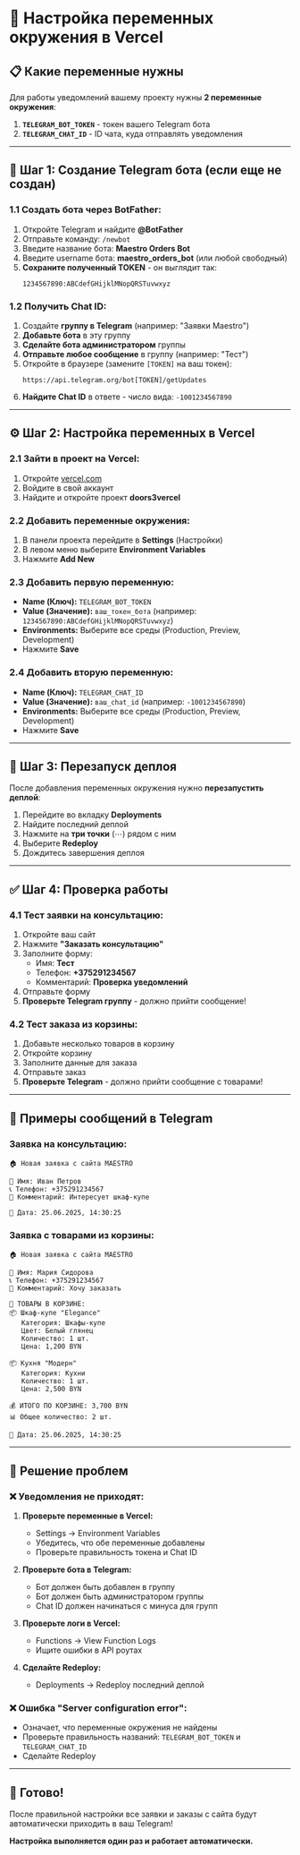 # 🚀 Настройка переменных окружения в Vercel

## 📋 Какие переменные нужны

Для работы уведомлений вашему проекту нужны **2 переменные окружения**:

1. **`TELEGRAM_BOT_TOKEN`** - токен вашего Telegram бота
2. **`TELEGRAM_CHAT_ID`** - ID чата, куда отправлять уведомления

---

## 🤖 Шаг 1: Создание Telegram бота (если еще не создан)

### 1.1 Создать бота через BotFather:
1. Откройте Telegram и найдите **@BotFather**
2. Отправьте команду: `/newbot`
3. Введите название бота: **Maestro Orders Bot**
4. Введите username бота: **maestro_orders_bot** (или любой свободный)
5. **Сохраните полученный TOKEN** - он выглядит так:
   ```
   1234567890:ABCdefGHijklMNopQRSTuvwxyz
   ```

### 1.2 Получить Chat ID:
1. Создайте **группу в Telegram** (например: "Заявки Maestro")
2. **Добавьте бота** в эту группу
3. **Сделайте бота администратором** группы
4. **Отправьте любое сообщение** в группу (например: "Тест")
5. Откройте в браузере (замените `[TOKEN]` на ваш токен):
   ```
   https://api.telegram.org/bot[TOKEN]/getUpdates
   ```
6. **Найдите Chat ID** в ответе - число вида: `-1001234567890`

---

## ⚙️ Шаг 2: Настройка переменных в Vercel

### 2.1 Зайти в проект на Vercel:
1. Откройте [vercel.com](https://vercel.com)
2. Войдите в свой аккаунт
3. Найдите и откройте проект **doors3vercel**

### 2.2 Добавить переменные окружения:
1. В панели проекта перейдите в **Settings** (Настройки)
2. В левом меню выберите **Environment Variables**
3. Нажмите **Add New**

### 2.3 Добавить первую переменную:
- **Name (Ключ):** `TELEGRAM_BOT_TOKEN`
- **Value (Значение):** `ваш_токен_бота` (например: `1234567890:ABCdefGHijklMNopQRSTuvwxyz`)
- **Environments:** Выберите все среды (Production, Preview, Development)
- Нажмите **Save**

### 2.4 Добавить вторую переменную:
- **Name (Ключ):** `TELEGRAM_CHAT_ID`
- **Value (Значение):** `ваш_chat_id` (например: `-1001234567890`)
- **Environments:** Выберите все среды (Production, Preview, Development)
- Нажмите **Save**

---

## 🔄 Шаг 3: Перезапуск деплоя

После добавления переменных окружения нужно **перезапустить деплой**:

1. Перейдите во вкладку **Deployments**
2. Найдите последний деплой
3. Нажмите на **три точки** (⋯) рядом с ним
4. Выберите **Redeploy**
5. Дождитесь завершения деплоя

---

## ✅ Шаг 4: Проверка работы

### 4.1 Тест заявки на консультацию:
1. Откройте ваш сайт
2. Нажмите **"Заказать консультацию"**
3. Заполните форму:
   - Имя: **Тест**
   - Телефон: **+375291234567**
   - Комментарий: **Проверка уведомлений**
4. Отправьте форму
5. **Проверьте Telegram группу** - должно прийти сообщение!

### 4.2 Тест заказа из корзины:
1. Добавьте несколько товаров в корзину
2. Откройте корзину
3. Заполните данные для заказа
4. Отправьте заказ
5. **Проверьте Telegram** - должно прийти сообщение с товарами!

---

## 📱 Примеры сообщений в Telegram

### Заявка на консультацию:
```
🏠 Новая заявка с сайта MAESTRO

👤 Имя: Иван Петров
📞 Телефон: +375291234567
💬 Комментарий: Интересует шкаф-купе

📅 Дата: 25.06.2025, 14:30:25
```

### Заявка с товарами из корзины:
```
🏠 Новая заявка с сайта MAESTRO

👤 Имя: Мария Сидорова
📞 Телефон: +375291234567
💬 Комментарий: Хочу заказать

🛒 ТОВАРЫ В КОРЗИНЕ:
📦 Шкаф-купе "Elegance"
   Категория: Шкафы-купе
   Цвет: Белый глянец
   Количество: 1 шт.
   Цена: 1,200 BYN

📦 Кухня "Модерн"
   Категория: Кухни
   Количество: 1 шт.
   Цена: 2,500 BYN

💰 ИТОГО ПО КОРЗИНЕ: 3,700 BYN
📊 Общее количество: 2 шт.

📅 Дата: 25.06.2025, 14:30:25
```

---

## 🔧 Решение проблем

### ❌ Уведомления не приходят:

1. **Проверьте переменные в Vercel:**
   - Settings → Environment Variables
   - Убедитесь, что обе переменные добавлены
   - Проверьте правильность токена и Chat ID

2. **Проверьте бота в Telegram:**
   - Бот должен быть добавлен в группу
   - Бот должен быть администратором группы
   - Chat ID должен начинаться с минуса для групп

3. **Проверьте логи в Vercel:**
   - Functions → View Function Logs
   - Ищите ошибки в API роутах

4. **Сделайте Redeploy:**
   - Deployments → Redeploy последний деплой

### ❌ Ошибка "Server configuration error":
- Означает, что переменные окружения не найдены
- Проверьте правильность названий: `TELEGRAM_BOT_TOKEN` и `TELEGRAM_CHAT_ID`
- Сделайте Redeploy

---

## 🎉 Готово!

После правильной настройки все заявки и заказы с сайта будут автоматически приходить в ваш Telegram!

**Настройка выполняется один раз и работает автоматически.**
